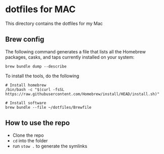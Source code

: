 # dotfiles for MAC

This directory contains the dotfiles for my Mac

## Brew config
The following command generates a file that lists all the Homebrew packages, casks, and taps currently installed on your system:
```
brew bundle dump --describe
```
To install the tools, do the following
```
# Install homebrew
/bin/bash -c "$(curl -fsSL https://raw.githubusercontent.com/Homebrew/install/HEAD/install.sh)"

# Install software
brew bundle --file ~/dotfiles/Brewfile
```

## How to use the repo
- Clone the repo
- `cd` into the folder
- run `stow .` to generate the symlinks
